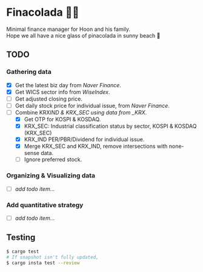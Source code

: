 # Finacolada 🍍🥥

Minimal finance manager for Hoon and his family.  
Hope we all have a nice glass of pinacolada in sunny beach 🍹

## TODO

### Gathering data

- [x] Get the latest biz day from _Naver Finance_.
- [x] Get WICS sector info from _WiseIndex_.
- [ ] Get adjusted closing price.
- [ ] Get daily stock price for individual issue, from _Naver Finance_.
- [ ] Combine KRX*IND & KRX_SEC using data from \_KRX*.
  - [x] Get OTP for KOSPI & KOSDAQ.
  - [x] KRX_SEC: Industrial classification status by sector, KOSPI & KOSDAQ (KRX_SEC)
  - [x] KRX_IND PER/PBR/Dividend for individual issue.
  - [x] Merge KRX_SEC and KRX_IND, remove intersections with none-sense data.
  - [ ] Ignore preferred stock.

### Organizing & Visualizing data

- [ ] _add todo item..._

### Add quantitative strategy

- [ ] _add todo item..._

## Testing

```bash
$ cargo test
# If snapshot isn't fully updated,
$ cargo insta test --review
```
